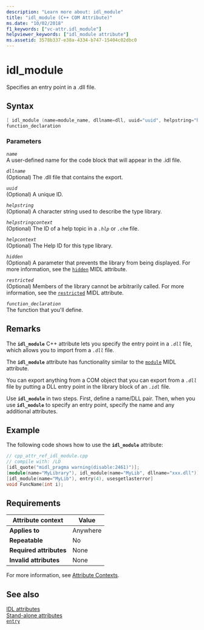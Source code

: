 ```yaml
---
description: "Learn more about: idl_module"
title: "idl_module (C++ COM Attribute)"
ms.date: "10/02/2018"
f1_keywords: ["vc-attr.idl_module"]
helpviewer_keywords: ["idl_module attribute"]
ms.assetid: 3578b337-e38a-4334-b747-15404c02dbc0
---
```

# idl_module

Specifies an entry point in a .dll file.

## Syntax

```cpp
[ idl_module (name=module_name, dllname=dll, uuid="uuid", helpstring="help text", helpstringcontext=helpcontextID, helpcontext=helpcontext, hidden, restricted) ]
function_declaration
```

### Parameters

*`name`*\
A user-defined name for the code block that will appear in the .idl file.

*`dllname`*\
(Optional) The .dll file that contains the export.

*`uuid`*\
(Optional) A unique ID.

*`helpstring`*\
(Optional) A character string used to describe the type library.

*`helpstringcontext`*\
(Optional) The ID of a help topic in a *`.hlp`* or *`.chm`* file.

*`helpcontext`*\
(Optional) The Help ID for this type library.

*`hidden`*\
(Optional) A parameter that prevents the library from being displayed. For more information, see the [`hidden`](/windows/win32/Midl/hidden) MIDL attribute.

*`restricted`*\
(Optional) Members of the library cannot be arbitrarily called. For more information, see the [`restricted`](/windows/win32/Midl/restricted) MIDL attribute.

*`function_declaration`*\
The function that you'll define.

## Remarks

The **`idl_module`** C++ attribute lets you specify the entry point in a *`.dll`* file, which allows you to import from a *`.dll`* file.

The **`idl_module`** attribute has functionality similar to the [`module`](/windows/win32/Midl/module) MIDL attribute.

You can export anything from a COM object that you can export from a *`.dll`* file by putting a DLL entry point in the library block of an *`.idl`* file.

Use **`idl_module`** in two steps. First, define a name/DLL pair. Then, when you use **`idl_module`** to specify an entry point, specify the name and any additional attributes.

## Example

The following code shows how to use the **`idl_module`** attribute:

```cpp
// cpp_attr_ref_idl_module.cpp
// compile with: /LD
[idl_quote("midl_pragma warning(disable:2461)")];
[module(name="MyLibrary"), idl_module(name="MyLib", dllname="xxx.dll")];
[idl_module(name="MyLib"), entry(4), usesgetlasterror]
void FuncName(int i);
```

## Requirements

| Attribute context | Value |
|--|--|
| **Applies to** | Anywhere |
| **Repeatable** | No |
| **Required attributes** | None |
| **Invalid attributes** | None |

For more information, see [Attribute Contexts](cpp-attributes-com-net.md#contexts).

## See also

[IDL attributes](idl-attributes.md)<br/>
[Stand-alone attributes](stand-alone-attributes.md)<br/>
[`entry`](entry.md)
